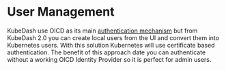 # User Management

KubeDash use OICD as its main [authentication mechanism](authentication.md) but from KubeDash 2.0 you can create local users from the UI and convert them into Kubernetes users. With this solution Kubernetes will use certificate based authentication. The benefit of this approach date you can authenticate without a working OICD Identity Provider so it is perfect for admin users.

